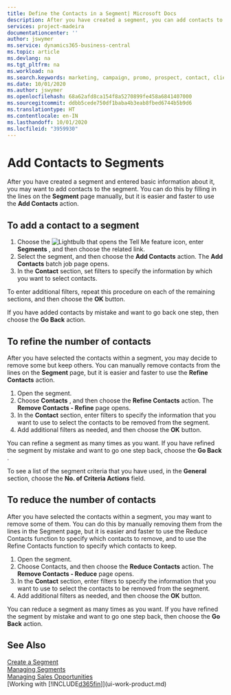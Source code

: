 ```yaml
---
title: Define the Contacts in a Segment| Microsoft Docs
description: After you have created a segment, you can add contacts to the segment, for example, as part of a marketing campaign targeting particular customers or clients.
services: project-madeira
documentationcenter: ''
author: jswymer
ms.service: dynamics365-business-central
ms.topic: article
ms.devlang: na
ms.tgt_pltfrm: na
ms.workload: na
ms.search.keywords: marketing, campaign, promo, prospect, contact, client, customer
ms.date: 10/01/2020
ms.author: jswymer
ms.openlocfilehash: 68a62afd8ca154f8a5270899fe458a6841407000
ms.sourcegitcommit: ddbb5cede750df1baba4b3eab8fbed6744b5b9d6
ms.translationtype: HT
ms.contentlocale: en-IN
ms.lasthandoff: 10/01/2020
ms.locfileid: "3959930"
---
```

# <a name="add-contacts-to-segments"></a>Add Contacts to Segments
After you have created a segment and entered basic information about it, you may want to add contacts to the segment. You can do this by filling in the lines on the **Segment** page manually, but it is easier and faster to use the **Add Contacts** action.

## <a name="to-add-a-contact-to-a-segment"></a>To add a contact to a segment
1. Choose the ![Lightbulb that opens the Tell Me feature](media/ui-search/search_small.png "Tell me what you want to do") icon, enter **Segments** , and then choose the related link.  
2. Select the segment, and then choose the **Add Contacts** action. The **Add Contacts** batch job page opens.
3. In the **Contact** section, set filters to specify the information by which you want to select contacts.

To enter additional filters, repeat this procedure on each of the remaining sections, and then choose the **OK** button.

If you have added contacts by mistake and want to go back one step, then choose the **Go Back** action.

## <a name="to-refine-the-number-of-contacts"></a>To refine the number of contacts
After you have selected the contacts within a segment, you may decide to remove some but keep others. You can manually remove contacts from the lines on the **Segment** page, but it is easier and faster to use the **Refine Contacts** action.

1. Open the segment.
2. Choose **Contacts** , and then choose the **Refine Contacts** action. The **Remove Contacts - Refine** page opens.
3. In the **Contact** section, enter filters to specify the information that you want to use to select the contacts to be removed from the segment.
4. Add additional filters as needed, and then choose the **OK** button.

You can refine a segment as many times as you want. If you have refined the segment by mistake and want to go one step back, choose the **Go Back** .

To see a list of the segment criteria that you have used, in the **General** section, choose the **No. of Criteria Actions** field.

## <a name="to-reduce-the-number-of-contacts"></a>To reduce the number of contacts
After you have selected the contacts within a segment, you may want to remove some of them. You can do this by manually removing them from the lines in the Segment page, but it is easier and faster to use the Reduce Contacts function to specify which contacts to remove, and to use the Refine Contacts function to specify which contacts to keep.

1. Open the segment.
2. Choose Contacts, and then choose the **Reduce Contacts** action. The **Remove Contacts - Reduce** page opens.
3. In the **Contact** section, enter filters to specify the information that you want to use to select the contacts to be removed from the segment.
4. Add additional filters as needed, and then choose the **OK** button.

You can reduce a segment as many times as you want. If you have refined the segment by mistake and want to go one step back, then choose the **Go Back** action.

## <a name="see-also"></a>See Also
[Create a Segment](marketing-how-create-segment.md)   
[Managing Segments](marketing-segments.md)  
[Managing Sales Opportunities](marketing-manage-sales-opportunities.md)  
[Working with [!INCLUDE[d365fin](includes/d365fin_md.md)]](ui-work-product.md)  
